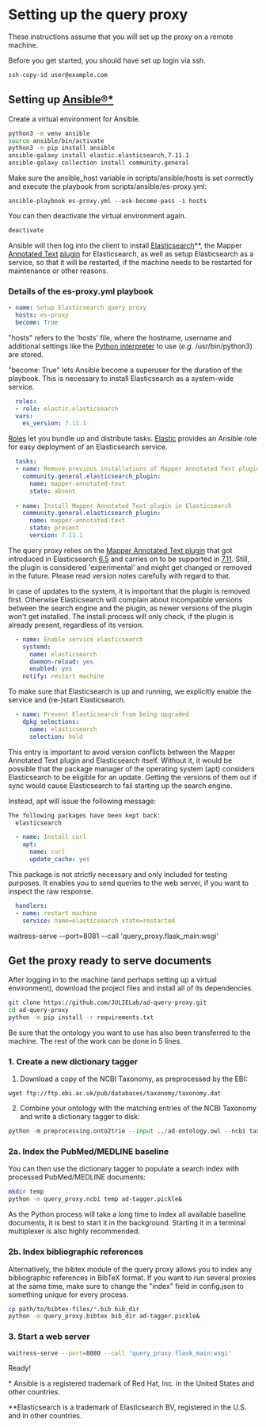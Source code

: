 # Setting up the query proxy

These instructions assume that you will set up the proxy on a remote machine.

Before you get started, you should have set up login via ssh.

```bash
ssh-copy-id user@example.com
```

## Setting up [Ansible®&#42;](https://docs.ansible.com/ansible/latest/installation_guide/intro_installation.html#virtual-environments)

Create a virtual environment for Ansible.

```bash
python3 -m venv ansible
source ansible/bin/activate
python3 -m pip install ansible
ansible-galaxy install elastic.elasticsearch,7.11.1
ansible-galaxy collection install community.general
```

Make sure the ansible_host variable in scripts/ansible/hosts is set correctly and execute the playbook from scripts/ansible/es-proxy.yml:

```
ansible-playbook es-proxy.yml --ask-become-pass -i hosts
```

You can then deactivate the virtual environment again.

```bash
deactivate
```

Ansible will then log into the client to install [Elasticsearch](https://www.elastic.co/elasticsearch/)**, the Mapper [Annotated Text](https://www.elastic.co/blog/search-for-things-not-strings-with-the-annotated-text-plugin) [plugin](https://www.elastic.co/guide/en/elasticsearch/plugins/current/mapper-annotated-text.html) for Elasticsearch, as well as setup Elasticsearch as a service, so that it will be restarted, if the machine needs to be restarted for maintenance or other reasons.

### Details of the es-proxy.yml playbook

```yaml
- name: Setup Elasticsearch query proxy
  hosts: es-proxy
  become: True
```
"hosts" refers to the 'hosts' file, where the hostname, username and additional settings like the [Python interpreter](https://docs.ansible.com/ansible/latest/reference_appendices/python_3_support.html#using-python-3-on-the-managed-machines-with-commands-and-playbooks) to use (*e.g.* /usr/bin/python3) are stored.

"become: True" lets Ansible become a superuser for the duration of the playbook. This is necessary to install Elasticsearch as a system-wide service.

```yaml
  roles:
  - role: elastic.elasticsearch
  vars:
    es_version: 7.11.1
```

[Roles](https://docs.ansible.com/ansible/latest/user_guide/playbooks_reuse_roles.html) let you bundle up and distribute tasks. [Elastic](https://github.com/elastic/ansible-elasticsearch) provides an Ansible role for easy deployment of an Elasticsearch service.

```yaml
  tasks:
  - name: Remove previous installations of Mapper Annotated Text plugin
    community.general.elasticsearch_plugin:
      name: mapper-annotated-text
      state: absent
      
  - name: Install Mapper Annotated Text plugin in Elasticsearch
    community.general.elasticsearch_plugin:
      name: mapper-annotated-text
      state: present
      version: 7.11.1
```

The query proxy relies on the [Mapper Annotated Text plugin](https://www.elastic.co/blog/search-for-things-not-strings-with-the-annotated-text-plugin) that got introduced in Elasticsearch [6.5](https://www.elastic.co/guide/en/elasticsearch/plugins/6.5/mapper-annotated-text.html) and carries on to be supported in [7.11](https://www.elastic.co/guide/en/elasticsearch/plugins/7.11/mapper-annotated-text.html). Still, the plugin is considered 'experimental' and might get changed or removed in the future. Please read version notes carefully with regard to that.

In case of updates to the system, it is important that the plugin is removed first. Otherwise Elasticsearch will complain about incompatible versions between the search engine and the plugin, as newer versions of the plugin won't get installed. The install process will only check, if the plugin is already present, regardless of its version.

```yaml
  - name: Enable service elasticsearch
    systemd:
      name: elasticsearch
      daemon-reload: yes
      enabled: yes
    notify: restart machine
```

To make sure that Elasticsearch is up and running, we explicitly enable the service and (re-)start Elasticsearch.

```yaml
  - name: Prevent Elasticsearch from being upgraded
    dpkg_selections:
      name: elasticsearch
      selection: hold
```

This entry is important to avoid version conflicts between the Mapper Annotated Text plugin and Elasticsearch itself. Without it, it would be possible that the package manager of the operating system (apt) considers Elasticsearch to be eligible for an update. Getting the versions of them out if sync would cause Elasticsearch to fail starting up the search engine.

Instead, apt will issue the following message:

```bash
The following packages have been kept back:
  elasticsearch
```

```yaml
  - name: Install curl
    apt:
      name: curl
      update_cache: yes
```

This package is not strictly necessary and only included for testing purposes. It enables you to send queries to the web server, if you want to inspect the raw response.

```yaml
  handlers:
  - name: restart machine
    service: name=elasticsearch state=restarted
```

waitress-serve --port=8081 --call 'query_proxy.flask_main:wsgi'

## Get the proxy ready to serve documents

After logging in to the machine (and perhaps setting up a virtual environment), download the project files and install all of its dependencies.

```bash
git clone https://github.com/JULIELab/ad-query-proxy.git
cd ad-query-proxy
python -m pip install -r requirements.txt
```

Be sure that the ontology you want to use has also been transferred to the machine. The rest of the work can be done in 5 lines.

### 1. Create a new dictionary tagger

1. Download a copy of the NCBI Taxonomy, as preprocessed by the EBI:

```
wget ftp://ftp.ebi.ac.uk/pub/databases/taxonomy/taxonomy.dat
```

2. Combine your ontology with the matching entries of the NCBI Taxonomy and write a dictionary tagger to disk:

```python
python -m preprocessing.onto2trie --input ../ad-ontology.owl --ncbi taxonomy.dat --output ad-tagger.pickle
```

### 2a. Index the PubMed/MEDLINE baseline

You can then use the dictionary tagger to populate a search index with processed PubMed/MEDLINE documents:

```bash
mkdir temp
python -m query_proxy.ncbi temp ad-tagger.pickle&
```

As the Python process will take a long time to index all available baseline documents, it is best to start it in the background. Starting it in a terminal multiplexer is also highly recommended.

### 2b. Index bibliographic references

Alternatively, the bibtex module of the query proxy allows you to index any bibliographic references in BibTeX format.
If you want to run several proxies at the same time, make sure to change the "index" field in config.json to something unique for every process.

```bash
cp path/to/bibtex-files/*.bib bib_dir
python -m query_proxy.bibtex bib_dir ad-tagger.pickle&
```

### 3. Start a web server

```bash
waitress-serve --port=8080 --call 'query_proxy.flask_main:wsgi'
```

Ready!

&#42; Ansible is a registered trademark of Red Hat, Inc. in the United States and other countries.

&#42;&#42;Elasticsearch is a trademark of Elasticsearch BV, registered in the U.S. and in other countries.